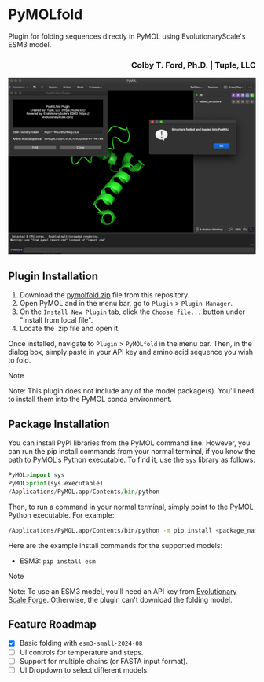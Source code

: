 # PyMOLfold
Plugin for folding sequences directly in PyMOL using EvolutionaryScale's ESM3 model.

<h3 align="right">Colby T. Ford, Ph.D. | Tuple, LLC</h3>

![Plugin Screenshot](screenshot.png)

## Plugin Installation

1. Download the [pymolfold.zip](pymolfold.zip) file from this repository.
2. Open PyMOL and in the menu bar, go to `Plugin` > `Plugin Manager`.
3. On the `Install New Plugin` tab, click the `Choose file...` button under "Install from local file".
4. Locate the .zip file and open it.

Once installed, navigate to `Plugin` > `PyMOLfold` in the menu bar.
Then, in the dialog box, simply paste in your API key and amino acid sequence you wish to fold.

> [!NOTE]
> Note: This plugin does not include any of the model package(s). You'll need to install them into the PyMOL conda environment.


## Package Installation

You can install PyPI libraries from the PyMOL command line. However, you can run the pip install commands from your normal terminal, if you know the path to PyMOL's Python executable. To find it, use the `sys` library as follows:

```python
PyMOL>import sys
PyMOL>print(sys.executable)
/Applications/PyMOL.app/Contents/bin/python
```
Then, to run a command in your normal terminal, simply point to the PyMOL Python executable. For example:

```bash
/Applications/PyMOL.app/Contents/bin/python -m pip install <package_name>
```

Here are the example install commands for the supported models:

- ESM3: `pip install esm`

> [!NOTE]
> Note: To use an ESM3 model, you'll need an API key from [Evolutionary Scale Forge](https://forge.evolutionaryscale.ai/). Otherwise, the plugin can't download the folding model.


## Feature Roadmap

- [X] Basic folding with `esm3-small-2024-08`
- [ ] UI controls for temperature and steps.
- [ ] Support for multiple chains (or FASTA input format).
- [ ] UI Dropdown to select different models.
